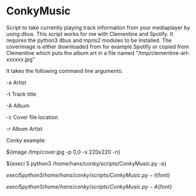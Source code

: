 # ConkyMusic

Script to take currently playing track information from your mediaplayer by using dbus.
This script works for me with Clementine and Spotify. It requires the python3 dbus and mpris2 modules to be installed.
The coverimage is either downloaded from for example Spotify or copied from Clementine which puts the album art in a file named "/tmp/clementine-art-xxxxxx.jpg"

It takes the following command line arguments:

-a      Artist

-t      Track title

-A      Album

-c      Cover file location

-r      Album Artist

Conky example:

${image /tmp/cover.jpg -p 0,0 -s 220x220 -n} 

${execi 5 python3 /home/hans/conky/scripts/ConkyMusic.py -a}

${execi 5 python3 /home/hans/conky/scripts/ConkyMusic.py -t}${font}

${execi 5 python3 /home/hans/conky/scripts/ConkyMusic.py -A}${font}




